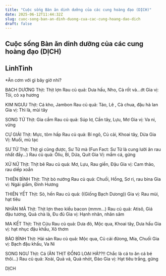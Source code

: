 ```yaml
---
title: "Cuộc sống Bàn ăn dinh dưỡng của các cung hoàng đạo (DỊCH)"
date: 2025-06-12T11:44:32Z
slug: cuoc-song-ban-an-dinh-duong-cua-cac-cung-hoang-dao-dich
draft: false
---
```


## Cuộc sống Bàn ăn dinh dưỡng của các cung hoàng đạo (DỊCH)

## LinhTinh

*Ăn cơm với gì bây giờ nhỉ?

BẠCH DƯƠNG
Thịt: Thịt lợn
Rau củ quả: Dưa hấu, Nho, Cà rốt và...ớt
Gia vị: Tỏi, cỏ xạ hương

KIM NGƯU
Thịt: Cá kho, Jambon 
Rau củ quả: Táo, Lê , Cà chua, đậu hà lan
Gia vị: Thì là, mùi tây

SONG TỬ
Thịt: Gia cầm
Rau củ quả: Súp lơ, Cần tây, Lựu, Mơ
Gia vị: Va ni, vừng

CỰ GIẢI
Thịt: Mực, tôm hấp
Rau củ quả: Bí ngô, Củ cải, Khoai tây, Dừa
Gia Vị: Muối, mù tạc

SƯ TỬ
Thịt: Thịt gì cũng được, Sư Tử mà (Fun Fact: Sư Tử là cung lười ăn rau nhất đấy...)
Rau củ quả: Ôliu, Bí, Dứa, Quít
Gia Vị: mắm cá, gừng
 
XỬ NỮ
Thịt: Thịt bê
Rau củ quả: Mơ, Lựu, Rau giền, Đậu
Gia vị: Cam thảo, rau diếp xoắn

THIÊN BÌNH
Thịt: Thịt bò nướng
Rau củ quả: Chuối, Hồng, Sơ ri, rau bina
Gia vị: Ngải giấm, Đinh Hương
   
THIÊN YẾT
Thịt: Sò, hến
Rau củ quả: ((Giống Bạch Dưong))
Gia vị: Rau mùi, hạt tiêu

NHÂN MÃ
Thịt: Thịt lợn theo kiểu bacon (mmm...) 
Rau củ quả: Atisô, Giá đậu tương, Quả chà là, Đu đủ
Gia vị: Hạnh nhân, nhân sâm

MA KẾT
Thịt: Thịt Cừu
Rau củ quả: Dưa đỏ, Mộc qua, Khoai tây, Dưa hấu
Gia vị: hạt nhục đậu khấu, Xô thơm

BẢO BÌNH
Thịt: Hải sản
Rau củ quả: Mộc qua, Củ cải đừong, Mía, Chuối
Gia vị: Bạch đậu khấu, Va Ni
  
SONG NGƯ
Thịt: Cá (ĂN THỊT ĐỒNG LOẠI HẢ??!! Chắc là cá to ăn cá bé thôi...)
Rau củ quả: Xoài, Quả vả, Quả nhót, Đào
Gia vị: Hạt tiêu trắng, gừng

DỊCH